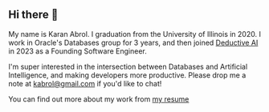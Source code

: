 ## Hi there 👋

My name is Karan Abrol. I graduation from the University of Illinois in 2020. I work in Oracle's Databases group for 3 years, and then joined [Deductive AI](https://www.deductive.ai/) in 2023 as a Founding Software Engineer. 

I'm super interested in the intersection between Databases and Artificial Intelligence, and making developers more productive. Please drop me a note at kabrol@gmail.com if you'd like to chat!

You can find out more about my work from [my resume](https://tinyurl.com/kabrol-resume)

<!-- [![Karan's GitHub stats](https://github-readme-stats.vercel.app/api?username=kabrol98)](https://github.com/anuraghazra/github-readme-stats) -->

<!--
**kabrol98/kabrol98** is a ✨ _special_ ✨ repository because its `README.md` (this file) appears on your GitHub profile.

Here are some ideas to get you started:

- 🔭 I’m currently working on ...
- 🌱 I’m currently learning ...
- 👯 I’m looking to collaborate on ...
- 🤔 I’m looking for help with ...
- 💬 Ask me about ...
- 📫 How to reach me: ...
- 😄 Pronouns: ...
- ⚡ Fun fact: ...
-->
